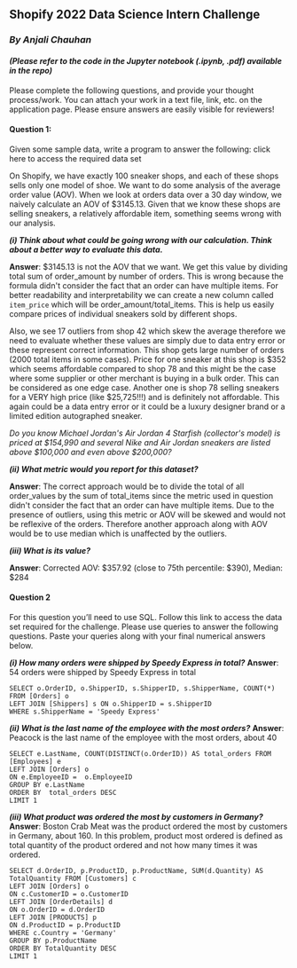 ## **Shopify 2022 Data Science Intern Challenge**
### *By Anjali Chauhan*

#### *(Please refer to the code in the Jupyter notebook (.ipynb, .pdf) available in the repo)*

Please complete the following questions, and provide your thought process/work. You can attach your work in a text file, link, etc. on the application page. Please ensure answers are easily visible for reviewers!

#### Question 1:
Given some sample data, write a program to answer the following: click here to access the required data set

On Shopify, we have exactly 100 sneaker shops, and each of these shops sells only one model of shoe. We want to do some analysis of the average order value (AOV). When we look at orders data over a 30 day window, we naively calculate an AOV of $3145.13. Given that we know these shops are selling sneakers, a relatively affordable item, something seems wrong with our analysis.

***(i) Think about what could be going wrong with our calculation. Think about a better way to evaluate this data.***

**Answer**: $3145.13 is not the AOV that we want. We get this value by dividing total sum of order_amount by number of orders. This is wrong because the formula didn't consider the fact that an order can have multiple items. For better readability and interpretability we can create a new column called `item_price` which will be order_amount/total_items. This is help us easily compare prices of individual sneakers sold by different shops.

Also, we see 17 outliers from shop 42 which skew the average therefore we need to evaluate whether these values are simply due to data entry error or these represent correct information. This shop gets large number of orders (2000 total items in some cases). Price for one sneaker at this shop is $352 which seems affordable compared to shop 78 and this might be the case where some supplier or other merchant is buying in a bulk order. This can be considered as one edge case. Another one is shop 78 selling sneakers for a VERY high price (like $25,725!!!) and is definitely not affordable. This again could be a data entry error or it could be a luxury designer brand or a limited edition autographed sneaker. 

*Do you know Michael Jordan's Air Jordan 4 Starfish (collector's model) is priced at $154,990 and several Nike and Air Jordan sneakers are listed above $100,000 and even above $200,000?*

***(ii) What metric would you report for this dataset?***

**Answer**: The correct approach would be to divide the total of all order_values by the sum of total_items since the metric used in question didn't consider the fact that an order can have multiple items. Due to the presence of outliers, using this metric or AOV will be skewed and would not be reflexive of the orders. Therefore another approach along with AOV would be to use median which is unaffected by the outliers.

***(iii) What is its value?***

**Answer**:  Corrected AOV: $357.92 (close to 75th percentile: $390), Median: $284

#### Question 2
For this question you’ll need to use SQL. Follow this link to access the data set required for the challenge. Please use queries to answer the following questions. Paste your queries along with your final numerical answers below.

***(i) How many orders were shipped by Speedy Express in total?***
**Answer**: 54 orders were shipped by Speedy Express in total

```
SELECT o.OrderID, o.ShipperID, s.ShipperID, s.ShipperName, COUNT(*) FROM [Orders] o
LEFT JOIN [Shippers] s ON o.ShipperID = s.ShipperID
WHERE s.ShipperName = 'Speedy Express'
```

***(ii) What is the last name of the employee with the most orders?***
**Answer**: Peacock is the last name of the employee with the most orders, about 40

```
SELECT e.LastName, COUNT(DISTINCT(o.OrderID)) AS total_orders FROM  [Employees] e
LEFT JOIN [Orders] o
ON e.EmployeeID =  o.EmployeeID
GROUP BY e.LastName
ORDER BY  total_orders DESC
LIMIT 1
```

***(iii) What product was ordered the most by customers in Germany?***
**Answer**: Boston Crab Meat was the product ordered the most by customers in Germany, about 160. In this problem, product most ordered is defined as total quantity of the product ordered and not how many times it was ordered.

```
SELECT d.OrderID, p.ProductID, p.ProductName, SUM(d.Quantity) AS TotalQuantity FROM [Customers] c
LEFT JOIN [Orders] o
ON c.CustomerID = o.CustomerID
LEFT JOIN [OrderDetails] d
ON o.OrderID = d.OrderID
LEFT JOIN [PRODUCTS] p
ON d.ProductID = p.ProductID
WHERE c.Country = 'Germany'
GROUP BY p.ProductName
ORDER BY TotalQuantity DESC
LIMIT 1
```
